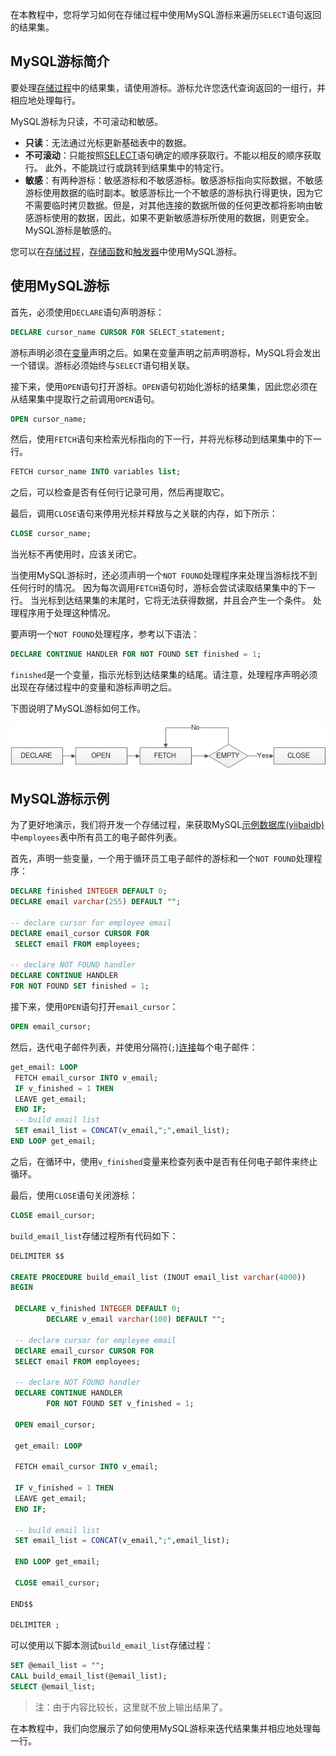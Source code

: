在本教程中，您将学习如何在存储过程中使用MySQL游标来遍历`SELECT`语句返回的结果集。

## MySQL游标简介

要处理[存储过程](http://www.yiibai.com/mysql/stored-procedure.html)中的结果集，请使用游标。游标允许您迭代查询返回的一组行，并相应地处理每行。

MySQL游标为只读，不可滚动和敏感。

- **只读**：无法通过光标更新基础表中的数据。
- **不可滚动**：只能按照[SELECT](http://www.yiibai.com/mysql/select-statement-query-data.html)语句确定的顺序获取行。不能以相反的顺序获取行。 此外，不能跳过行或跳转到结果集中的特定行。
- **敏感**：有两种游标：敏感游标和不敏感游标。敏感游标指向实际数据，不敏感游标使用数据的临时副本。敏感游标比一个不敏感的游标执行得更快，因为它不需要临时拷贝数据。但是，对其他连接的数据所做的任何更改都将影响由敏感游标使用的数据，因此，如果不更新敏感游标所使用的数据，则更安全。 MySQL游标是敏感的。

您可以在[存储过程](http://www.yiibai.com/mysql/stored-procedure.html)，[存储函数](http://www.yiibai.com/mysql/stored-function.html)和[触发器](http://www.yiibai.com/mysql/triggers.html)中使用MySQL游标。

## 使用MySQL游标

首先，必须使用`DECLARE`语句声明游标：

```sql
DECLARE cursor_name CURSOR FOR SELECT_statement;
```

游标声明必须在[变量](http://www.yiibai.com/mysql/variables-in-stored-procedures.html)声明之后。如果在变量声明之前声明游标，MySQL将会发出一个错误。游标必须始终与`SELECT`语句相关联。

接下来，使用`OPEN`语句打开游标。`OPEN`语句初始化游标的结果集，因此您必须在从结果集中提取行之前调用`OPEN`语句。

```sql
OPEN cursor_name;
```

然后，使用`FETCH`语句来检索光标指向的下一行，并将光标移动到结果集中的下一行。

```sql
FETCH cursor_name INTO variables list;
```

之后，可以检查是否有任何行记录可用，然后再提取它。

最后，调用`CLOSE`语句来停用光标并释放与之关联的内存，如下所示：

```sql
CLOSE cursor_name;
```

当光标不再使用时，应该关闭它。

当使用MySQL游标时，还必须声明一个`NOT FOUND`处理程序来处理当游标找不到任何行时的情况。 因为每次调用`FETCH`语句时，游标会尝试读取结果集中的下一行。 当光标到达结果集的末尾时，它将无法获得数据，并且会产生一个条件。 处理程序用于处理这种情况。

要声明一个`NOT FOUND`处理程序，参考以下语法：

```sql
DECLARE CONTINUE HANDLER FOR NOT FOUND SET finished = 1;
```

`finished`是一个变量，指示光标到达结果集的结尾。请注意，处理程序声明必须出现在存储过程中的变量和游标声明之后。

下图说明了MySQL游标如何工作。

![img](../images/764170849_82012.png)

## MySQL游标示例

为了更好地演示，我们将开发一个存储过程，来获取MySQL[示例数据库(yiibaidb)](http://www.yiibai.com/mysql/sample-database.html)中`employees`表中所有员工的电子邮件列表。

首先，声明一些变量，一个用于循环员工电子邮件的游标和一个`NOT FOUND`处理程序：

```sql
DECLARE finished INTEGER DEFAULT 0;
DECLARE email varchar(255) DEFAULT "";

-- declare cursor for employee email
DEClARE email_cursor CURSOR FOR 
 SELECT email FROM employees;

-- declare NOT FOUND handler
DECLARE CONTINUE HANDLER 
FOR NOT FOUND SET finished = 1;
```

接下来，使用`OPEN`语句打开`email_cursor`：

```sql
OPEN email_cursor;
```

然后，迭代电子邮件列表，并使用分隔符(`;`)[连接](http://www.yiibai.com/mysql/sql-concat-in-mysql.html)每个电子邮件：

```sql
get_email: LOOP
 FETCH email_cursor INTO v_email;
 IF v_finished = 1 THEN 
 LEAVE get_email;
 END IF;
 -- build email list
 SET email_list = CONCAT(v_email,";",email_list);
END LOOP get_email;
```

之后，在循环中，使用`v_finished`变量来检查列表中是否有任何电子邮件来终止循环。

最后，使用`CLOSE`语句关闭游标：

```sql
CLOSE email_cursor;
```

`build_email_list`存储过程所有代码如下：

```sql
DELIMITER $$

CREATE PROCEDURE build_email_list (INOUT email_list varchar(4000))
BEGIN

 DECLARE v_finished INTEGER DEFAULT 0;
        DECLARE v_email varchar(100) DEFAULT "";

 -- declare cursor for employee email
 DEClARE email_cursor CURSOR FOR 
 SELECT email FROM employees;

 -- declare NOT FOUND handler
 DECLARE CONTINUE HANDLER 
        FOR NOT FOUND SET v_finished = 1;

 OPEN email_cursor;

 get_email: LOOP

 FETCH email_cursor INTO v_email;

 IF v_finished = 1 THEN 
 LEAVE get_email;
 END IF;

 -- build email list
 SET email_list = CONCAT(v_email,";",email_list);

 END LOOP get_email;

 CLOSE email_cursor;

END$$

DELIMITER ;
```

可以使用以下脚本测试`build_email_list`存储过程：

```sql
SET @email_list = "";
CALL build_email_list(@email_list);
SELECT @email_list;
```

> 注：由于内容比较长，这里就不放上输出结果了。

在本教程中，我们向您展示了如何使用MySQL游标来迭代结果集并相应地处理每一行。